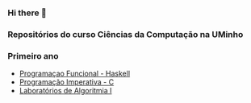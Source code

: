### Hi there 👋

### Repositórios do curso Ciências da Computação na UMinho

### Primeiro ano 

- [Programaçao Funcional - Haskell](https://github.com/Miguelii/PF)
- [Programação Imperativa - C](https://github.com/Miguelii/PI)
- [Laboratórios de Algoritmia I](https://github.com/Miguelii/Labs-de-Algoritmia-I)

